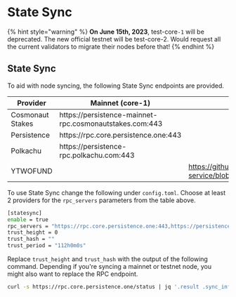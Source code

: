 # State Sync

{% hint style="warning" %}
**On June 15th, 2023**, test-core`-1` will be deprecated. The new official testnet will be test-core-2. Would request all the current validators to migrate their nodes before that!
{% endhint %}



## State Sync

To aid with node syncing, the following State Sync endpoints are provided.

<table><thead><tr><th width="213.33333333333331">Provider</th><th width="267">Mainnet (core-1)</th><th width="176">Testnet (test-core-2)</th><th>Testnet (test-core-1)</th></tr></thead><tbody><tr><td>Cosmonaut Stakes</td><td>https://persistence-mainnet-rpc.cosmonautstakes.com:443</td><td></td><td>https://persistence-testnet-rpc.cosmonautstakes.com:443</td></tr><tr><td>Persistence</td><td>https://rpc.core.persistence.one:443</td><td></td><td>https://rpc.testnet.persistence.one:443</td></tr><tr><td>Polkachu</td><td>https://persistence-rpc.polkachu.com:443</td><td></td><td>https://persistence-testnet-rpc.polkachu.com:443</td></tr><tr><td>YTWOFUND</td><td></td><td><a href="https://github.com/YTWOFUND/PersistenceCore-service/blob/main/PersistenceCoreTestnet/README.md">https://github.com/YTWOFUND/PersistenceCore-service/blob/main/PersistenceCoreTestnet/README.md</a></td><td></td></tr></tbody></table>

To use State Sync change the following under `config.toml`. Choose at least 2 providers for the `rpc_servers` parameters from the table above.

```bash
[statesync]
enable = true
rpc_servers = "https://rpc.core.persistence.one:443,https://persistence-mainnet-rpc.cosmonautstakes.com:443"
trust_height = 0
trust_hash = ""
trust_period = "112h0m0s"
```

Replace `trust_height` and `trust_hash` with the output of the following command. Depending if you're syncing a mainnet or testnet node, you might also want to replace the RPC endpoint.

```bash
curl -s https://rpc.core.persistence.one/status | jq '.result .sync_info | {trust_height: .latest_block_height, trust_hash: .latest_block_hash} | values'
```
